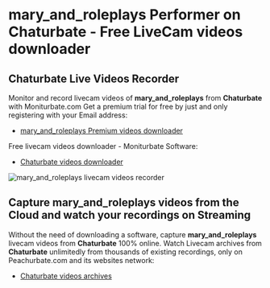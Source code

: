 # mary_and_roleplays Performer on Chaturbate - Free LiveCam videos downloader

## Chaturbate Live Videos Recorder

Monitor and record livecam videos of **mary_and_roleplays** from **Chaturbate** with Moniturbate.com
Get a premium trial for free by just and only registering with your Email address:
* [mary_and_roleplays Premium videos downloader](https://moniturbate.com/request-demo-licence-key.html)

Free livecam videos downloader - Moniturbate Software:
* [Chaturbate videos downloader](https://moniturbate.com/moniturbate-download-software.html)

![mary_and_roleplays livecam videos recorder](https://peachurnet.com/templates/moniturbate-software.png)


## Capture mary_and_roleplays videos from the Cloud and watch your recordings on Streaming

Without the need of downloading a software, capture **mary_and_roleplays** livecam videos from **Chaturbate** 100% online.
Watch Livecam archives from **Chaturbate** unlimitedly from thousands of existing recordings, only on Peachurbate.com and its websites network:
* [Chaturbate videos archives](https://peachurnet.com/)